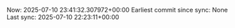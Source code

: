 Now: 2025-07-10 23:41:32.307972+00:00 Earliest commit since sync: None Last sync: 2025-07-10 22:23:11+00:00
